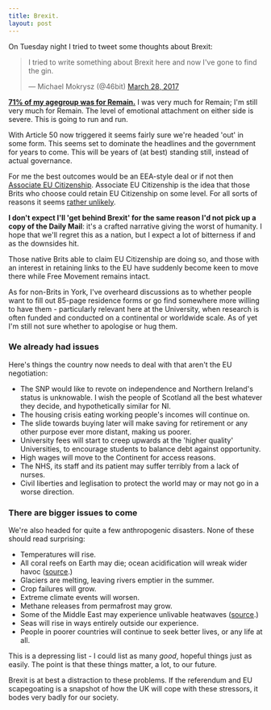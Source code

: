 ```yaml
---
title: Brexit.
layout: post
---
```


On Tuesday night I tried to tweet some thoughts about Brexit:

<blockquote class="twitter-tweet" data-lang="en"><p lang="en" dir="ltr">I tried to write something about Brexit here and now I&#39;ve gone to find the gin.</p><p>&mdash; Michael Mokrysz (@46bit) <a href="https://twitter.com/46bit/status/846845924991254528">March 28, 2017</a></p></blockquote>
<!--more-->
<script async src="//platform.twitter.com/widgets.js" charset="utf-8"></script>

**[71% of my agegroup was for Remain.](https://yougov.co.uk/news/2016/06/27/how-britain-voted/)** I was very much for Remain; I'm still very much for Remain. The level of emotional attachment on either side is severe. This is going to run and run.

With Article 50 now triggered it seems fairly sure we're headed 'out' in some form. This seems set to dominate the headlines and the government for years to come. This will be years of (at best) standing still, instead of actual governance.

For me the best outcomes would be an EEA-style deal or if not then [Associate EU Citizenship](http://www.saveourcitizenship.eu). Associate EU Citizenship is the idea that those Brits who choose could retain EU Citizenship on some level. For all sorts of reasons it seems [rather unlikely](https://www.theguardian.com/uk-news/2016/dec/12/eu-citizenship-deal-for-british-nationals-has-no-chance-say-experts).

**I don't expect I'll 'get behind Brexit' for the same reason I'd not pick up a copy of the Daily Mail**: it's a crafted narrative giving the worst of humanity. I hope that we'll regret this as a nation, but I expect a lot of bitterness if and as the downsides hit.

Those native Brits able to claim EU Citizenship are doing so, and those with an interest in retaining links to the EU have suddenly become keen to move there while Free Movement remains intact.

As for non-Brits in York, I've overheard discussions as to whether people want to fill out 85-page residence forms or go find somewhere more willing to have them - particularly relevant here at the University, when research is often funded and conducted on a continental or worldwide scale. As of yet I'm still not sure whether to apologise or hug them.

### We already had issues

Here's things the country now needs to deal with that aren't the EU negotiation:

* The SNP would like to revote on independence and Northern Ireland's status is unknowable. I wish the people of Scotland all the best whatever they decide, and hypothetically similar for NI.
* The housing crisis eating working people's incomes will continue on.
* The slide towards buying later will make saving for retirement or any other purpose ever more distant, making us poorer.
* University fees will start to creep upwards at the 'higher quality' Universities, to encourage students to balance debt against opportunity.
* High wages will move to the Continent for access reasons.
* The NHS, its staff and its patient may suffer terribly from a lack of nurses.
* Civil liberties and leglisation to protect the world may or may not go in a worse direction.

### There are bigger issues to come

We're also headed for quite a few anthropogenic disasters. None of these should read surprising:

* Temperatures will rise.
* All coral reefs on Earth may die; ocean acidification will wreak wider havoc ([source](https://www.theguardian.com/environment/2010/dec/07/coral-reefs-disappear-lifetime).)
* Glaciers are melting, leaving rivers emptier in the summer.
* Crop failures will grow.
* Extreme climate events will worsen.
* Methane releases from permafrost may grow.
* Some of the Middle East may experience unlivable heatwaves ([source](https://www.theguardian.com/environment/2015/oct/26/extreme-heatwaves-could-push-gulf-climate-beyond-human-endurance-study-shows).)
* Seas will rise in ways entirely outside our experience.
* People in poorer countries will continue to seek better lives, or any life at all.

<!--* Europe's population will dwindle. Africa's population will boom. Asia's importance will continue to grow. The USA will have a white minority for the first time.-->

This is a depressing list - I could list as many *good*, hopeful things just as easily. The point is that these things matter, a lot, to our future.

Brexit is at best a distraction to these problems. If the referendum and EU scapegoating is a snapshot of how the UK will cope with these stressors, it bodes very badly for our society.
